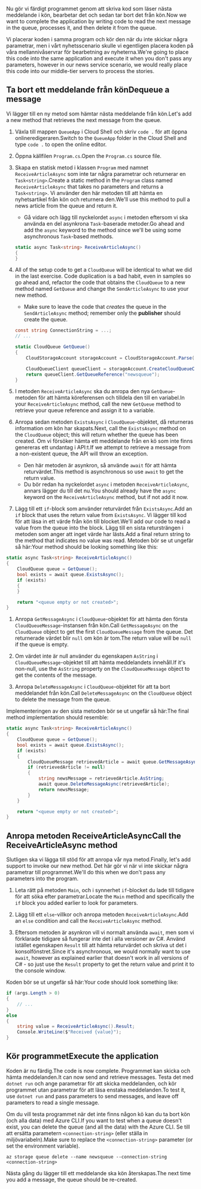 <span data-ttu-id="6db81-101">Nu gör vi färdigt programmet genom att skriva kod som läser nästa meddelande i kön, bearbetar det och sedan tar bort det från kön.</span><span class="sxs-lookup"><span data-stu-id="6db81-101">Now we want to complete the application by writing code to read the next message in the queue, processes it, and then delete it from the queue.</span></span> 

<span data-ttu-id="6db81-102">Vi placerar koden i samma program och kör den när du inte skickar några parametrar, men i vårt nyhetsscenario skulle vi egentligen placera koden på våra mellannivåservrar för bearbetning av nyheterna.</span><span class="sxs-lookup"><span data-stu-id="6db81-102">We're going to place this code into the same application and execute it when you don't pass any parameters, however in our news service scenario, we would really place this code into our middle-tier servers to process the stories.</span></span>

## <a name="dequeue-a-message"></a><span data-ttu-id="6db81-103">Ta bort ett meddelande från kön</span><span class="sxs-lookup"><span data-stu-id="6db81-103">Dequeue a message</span></span>

<span data-ttu-id="6db81-104">Vi lägger till en ny metod som hämtar nästa meddelande från kön.</span><span class="sxs-lookup"><span data-stu-id="6db81-104">Let's add a new method that retrieves the next message from the queue.</span></span>

1. <span data-ttu-id="6db81-105">Växla till mappen `QueueApp` i Cloud Shell och skriv `code .` för att öppna onlineredigeraren.</span><span class="sxs-lookup"><span data-stu-id="6db81-105">Switch to the `QueueApp` folder in the Cloud Shell and type `code .` to open the online editor.</span></span>
 
1. <span data-ttu-id="6db81-106">Öppna källfilen `Program.cs`.</span><span class="sxs-lookup"><span data-stu-id="6db81-106">Open the `Program.cs` source file.</span></span>

1. <span data-ttu-id="6db81-107">Skapa en statisk metod i klassen `Program` med namnet `ReceiveArticleAsync` som inte tar några parametrar och returnerar en `Task<string>`.</span><span class="sxs-lookup"><span data-stu-id="6db81-107">Create a static method in the `Program` class named `ReceiveArticleAsync` that takes no parameters and returns a `Task<string>`.</span></span> <span data-ttu-id="6db81-108">Vi använder den här metoden till att hämta en nyhetsartikel från kön och returnera den.</span><span class="sxs-lookup"><span data-stu-id="6db81-108">We'll use this method to pull a news article from the queue and return it.</span></span>
    - <span data-ttu-id="6db81-109">Gå vidare och lägg till nyckelordet `async` i metoden eftersom vi ska använda en del asynkrona `Task`-baserade metoder.</span><span class="sxs-lookup"><span data-stu-id="6db81-109">Go ahead and add the `async` keyword to the method since we'll be using some asynchronous `Task`-based methods.</span></span>

    ```csharp
    static async Task<string> ReceiveArticleAsync()
    {
    }

1. All of the setup code to get a `CloudQueue` will be identical to what we did in the last exercise. Code duplication is a bad habit, even in samples so go ahead and, refactor the code that obtains the `CloudQueue` to a new method named `GetQueue` and change the `SendArticleAsync` to use your new method.
     - Make sure to leave the code that _creates_ the queue in the `SendArticleAsync` method; remember only the **publisher** should create the queue.

    ```csharp
    const string ConnectionString = ...;
    // ...

    static CloudQueue GetQueue()
    {
        CloudStorageAccount storageAccount = CloudStorageAccount.Parse(ConnectionString);
    
        CloudQueueClient queueClient = storageAccount.CreateCloudQueueClient();
        return queueClient.GetQueueReference("newsqueue");
    }
    ```
    
1. <span data-ttu-id="6db81-110">I metoden `ReceiveArticleAsync` ska du anropa den nya `GetQueue`-metoden för att hämta köreferensen och tilldela den till en variabel.</span><span class="sxs-lookup"><span data-stu-id="6db81-110">In your `ReceiveArticleAsync` method, call the new `GetQueue` method to retrieve your queue reference and assign it to a variable.</span></span>

1. <span data-ttu-id="6db81-111">Anropa sedan metoden `ExistsAsync` i `CloudQueue`-objektet, då returneras information om kön har skapats.</span><span class="sxs-lookup"><span data-stu-id="6db81-111">Next, call the `ExistsAsync` method on the `CloudQueue` object; this will return whether the queue has been created.</span></span> <span data-ttu-id="6db81-112">Om vi försöker hämta ett meddelande från en kö som inte finns genereras ett undantag i API:t.</span><span class="sxs-lookup"><span data-stu-id="6db81-112">If we attempt to retrieve a message from a non-existent queue, the API will throw an exception.</span></span>
    - <span data-ttu-id="6db81-113">Den här metoden är asynkron, så använde `await` för att hämta returvärdet.</span><span class="sxs-lookup"><span data-stu-id="6db81-113">This method is asynchronous so use `await` to get the return value.</span></span>
    - <span data-ttu-id="6db81-114">Du bör redan ha nyckelordet `async` i metoden `ReceiveArticleAsync`, annars lägger du till det nu.</span><span class="sxs-lookup"><span data-stu-id="6db81-114">You should already have the `async` keyword on the `ReceiveArticleAsync` method, but if not add it now.</span></span>


1. <span data-ttu-id="6db81-115">Lägg till ett `if`-block som använder returvärdet från `ExistsAsync`.</span><span class="sxs-lookup"><span data-stu-id="6db81-115">Add an `if` block that uses the return value from `ExistsAsync`.</span></span> <span data-ttu-id="6db81-116">Vi lägger till kod för att läsa in ett värde från kön till blocket.</span><span class="sxs-lookup"><span data-stu-id="6db81-116">We'll add our code to read a value from the queue into the block.</span></span> <span data-ttu-id="6db81-117">Lägg till en sista retursträngen i metoden som anger att inget värde har lästs.</span><span class="sxs-lookup"><span data-stu-id="6db81-117">Add a final return string to the method that indicates no value was read.</span></span> <span data-ttu-id="6db81-118">Metoden bör se ut ungefär så här:</span><span class="sxs-lookup"><span data-stu-id="6db81-118">Your method should be looking something like this:</span></span>

```csharp
static async Task<string> ReceiveArticleAsync()
{
    CloudQueue queue = GetQueue();
    bool exists = await queue.ExistsAsync();
    if (exists)
    {
    }

    return "<queue empty or not created>";
}
```

1. <span data-ttu-id="6db81-119">Anropa `GetMessageAsync` i `CloudQueue`-objektet för att hämta den första `CloudQueueMessage`-instansen från kön.</span><span class="sxs-lookup"><span data-stu-id="6db81-119">Call `GetMessageAsync` on the `CloudQueue` object to get the first `CloudQueueMessage` from the queue.</span></span> <span data-ttu-id="6db81-120">Det returnerade värdet blir `null` om kön är tom.</span><span class="sxs-lookup"><span data-stu-id="6db81-120">The return value will be `null` if the queue is empty.</span></span>

1. <span data-ttu-id="6db81-121">Om värdet inte är null använder du egenskapen `AsString` i `CloudQueueMessage`-objektet till att hämta meddelandets innehåll.</span><span class="sxs-lookup"><span data-stu-id="6db81-121">If it's non-null, use the `AsString` property on the `CloudQueueMessage` object to get the contents of the message.</span></span>

1. <span data-ttu-id="6db81-122">Anropa `DeleteMessageAsync` i `CloudQueue`-objektet för att ta bort meddelandet från kön.</span><span class="sxs-lookup"><span data-stu-id="6db81-122">Call `DeleteMessageAsync` on the `CloudQueue` object to delete the message from the queue.</span></span>

<span data-ttu-id="6db81-123">Implementeringen av den sista metoden bör se ut ungefär så här:</span><span class="sxs-lookup"><span data-stu-id="6db81-123">The final method implementation should resemble:</span></span>

```csharp
static async Task<string> ReceiveArticleAsync()
{
    CloudQueue queue = GetQueue();
    bool exists = await queue.ExistsAsync();
    if (exists)
    {
        CloudQueueMessage retrievedArticle = await queue.GetMessageAsync();
        if (retrievedArticle != null)
        {
            string newsMessage = retrievedArticle.AsString;
            await queue.DeleteMessageAsync(retrievedArticle);
            return newsMessage;
        }
    }

    return "<queue empty or not created>";
}
```

## <a name="call-the-receivearticleasync-method"></a><span data-ttu-id="6db81-124">Anropa metoden ReceiveArticleAsync</span><span class="sxs-lookup"><span data-stu-id="6db81-124">Call the ReceiveArticleAsync method</span></span>

<span data-ttu-id="6db81-125">Slutligen ska vi lägga till stöd för att anropa vår nya metod.</span><span class="sxs-lookup"><span data-stu-id="6db81-125">Finally, let's add support to invoke our new method.</span></span> <span data-ttu-id="6db81-126">Det här gör vi när vi inte skickar några parametrar till programmet.</span><span class="sxs-lookup"><span data-stu-id="6db81-126">We'll do this when we don't pass any parameters into the program.</span></span>

1. <span data-ttu-id="6db81-127">Leta rätt på metoden `Main`, och i synnerhet `if`-blocket du lade till tidigare för att söka efter parametrar.</span><span class="sxs-lookup"><span data-stu-id="6db81-127">Locate the `Main` method and specifically the `if` block you added earlier to look for parameters.</span></span>

1. <span data-ttu-id="6db81-128">Lägg till ett `else`-villkor och anropa metoden `ReceiveArticleAsync`.</span><span class="sxs-lookup"><span data-stu-id="6db81-128">Add an `else` condition and call the `ReceiveArticleAsync` method.</span></span> 

1. <span data-ttu-id="6db81-129">Eftersom metoden är asynkron vill vi normalt använda `await`, men som vi förklarade tidigare så fungerar inte det i alla versioner av C#. Använd istället egenskapen `Result` till att hämta returvärdet och skriva ut det i konsolfönstret.</span><span class="sxs-lookup"><span data-stu-id="6db81-129">Since it's asynchronous, we would normally want to use `await`, however as explained earlier that doesn't work in all versions of C# - so just use the `Result` property to get the return value and print it to the console window.</span></span>

<span data-ttu-id="6db81-130">Koden bör se ut ungefär så här:</span><span class="sxs-lookup"><span data-stu-id="6db81-130">Your code should look something like:</span></span>

```csharp
if (args.Length > 0)
{
    // ...
}
else
{
    string value = ReceiveArticleAsync().Result;
    Console.WriteLine($"Received {value}");
}
```

## <a name="execute-the-application"></a><span data-ttu-id="6db81-131">Kör programmet</span><span class="sxs-lookup"><span data-stu-id="6db81-131">Execute the application</span></span>

<span data-ttu-id="6db81-132">Koden är nu färdig.</span><span class="sxs-lookup"><span data-stu-id="6db81-132">The code is now complete.</span></span> <span data-ttu-id="6db81-133">Programmet kan skicka och hämta meddelanden.</span><span class="sxs-lookup"><span data-stu-id="6db81-133">It can now send and retrieve messages.</span></span> <span data-ttu-id="6db81-134">Testa det med `dotnet run` och ange parametrar för att skicka meddelanden, och kör programmet utan parametrar för att läsa enstaka meddelanden.</span><span class="sxs-lookup"><span data-stu-id="6db81-134">To test it, use `dotnet run` and pass parameters to send messages, and leave off parameters to read a single message.</span></span>

<span data-ttu-id="6db81-135">Om du vill testa programmet när det inte finns någon kö kan du ta bort kön (och alla data) med Azure CLI.</span><span class="sxs-lookup"><span data-stu-id="6db81-135">If you want to test when a queue doesn't exist, you can delete the queue (and all the data) with the Azure CLI.</span></span> <span data-ttu-id="6db81-136">Se till att ersätta parametern `<connection-string>` (eller ställa in miljövariabeln).</span><span class="sxs-lookup"><span data-stu-id="6db81-136">Make sure to replace the `<connection-string>` parameter (or set the environment variable).</span></span>

```azurecli
az storage queue delete --name newsqueue --connection-string <connection-string> 
```

<span data-ttu-id="6db81-137">Nästa gång du lägger till ett meddelande ska kön återskapas.</span><span class="sxs-lookup"><span data-stu-id="6db81-137">The next time you add a message, the queue should be re-created.</span></span>